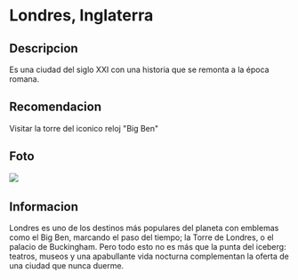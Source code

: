 # Londres, Inglaterra

## Descripcion
Es una ciudad del siglo XXI con una historia que se remonta a la época romana.

## Recomendacion
Visitar la torre del iconico reloj "Big Ben"

## Foto 
![](https://londresando.com/wp-content/uploads/sites/15/2022/03/big-ben-londres.jpeg?width=632)
​
## Informacion
Londres es uno de los destinos más populares del planeta con emblemas como el Big Ben, marcando el paso del tiempo; la Torre de Londres, o el palacio de Buckingham. Pero todo esto no es más que la punta del iceberg: teatros, museos y una apabullante vida nocturna complementan la oferta de una ciudad que nunca duerme.
